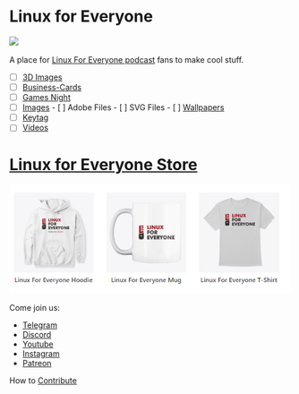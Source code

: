 # Linux for Everyone
![](https://assets.fireside.fm/file/fireside-images/podcasts/images/0/00e8a29c-7246-483a-b97b-a1a0bb8eb4a7/header.jpg?raw=true)

A place for [Linux For Everyone podcast](linux4everyone.com/) fans to make cool stuff. 

  - [ ]  [3D Images](/3D)
  - [ ]  [Business-Cards](/Business-Cards)
  - [ ]  [Games Night](Images/Games-Night)  
  - [ ]  [Images](/Images)
    - [ ]  Adobe Files
    - [ ]  SVG Files
    - [ ]  [Wallpapers](/Images/Wallpapers)
  - [ ] [Keytag](/Keytag)
  - [ ] [Videos](/Videos)
  
# [Linux for Everyone Store](https://destinationlinux.network/store/?fwp_show=248)

![Merch Image](/L4EMerch.png)

Come join us:
- [Telegram](https://t.me/linux4everyone)
- [Discord](https://discord.gg/R3JDS4s)
- [Youtube](youtube.com/linuxforeveryone)
- [Instagram](https://instagram.com/linuxpodcast)
- [Patreon](https://patreon.com/linuxforeveryone)

How to [Contribute](CONTRIBUTING.MD)


